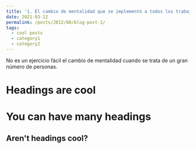 ```yaml
---
title: '1. El cambio de mentalidad que se implementó a todos los trabajadores'
date: 2021-03-12
permalink: /posts/2012/08/blog-post-1/
tags:
  - cool posts
  - category1
  - category2
---
```


No es un ejercicio fácil el cambio de mentalidad cuando se trata de un gran número de personas.

Headings are cool
======

You can have many headings
======

Aren't headings cool?
------